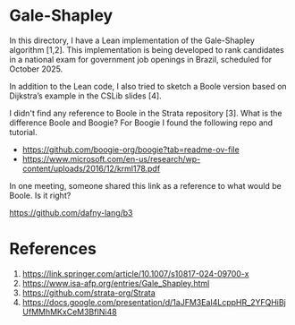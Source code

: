 
# Gale-Shapley 

In this directory, I have a Lean implementation of the Gale-Shapley algorithm [1,2]. This implementation is being developed to rank candidates in a national exam for government job openings in Brazil, scheduled for October 2025.

In addition to the Lean code, I also tried to sketch a Boole version based on Dijkstra’s example in the CSLib slides [4].

I didn't find any reference to Boole in the Strata repository [3]. What is the difference Boole and Boogie? For Boogie I found the following repo and tutorial.
  
- https://github.com/boogie-org/boogie?tab=readme-ov-file
- https://www.microsoft.com/en-us/research/wp-content/uploads/2016/12/krml178.pdf
  
In one meeting, someone shared this link as a reference to what would be Boole. Is it right?
  
https://github.com/dafny-lang/b3


# References

1. https://link.springer.com/article/10.1007/s10817-024-09700-x
2. https://www.isa-afp.org/entries/Gale_Shapley.html
3. https://github.com/strata-org/Strata
4. https://docs.google.com/presentation/d/1aJFM3EaI4LcppHR_2YFQHiBjUfMMhMKxCeM3BfINi48

